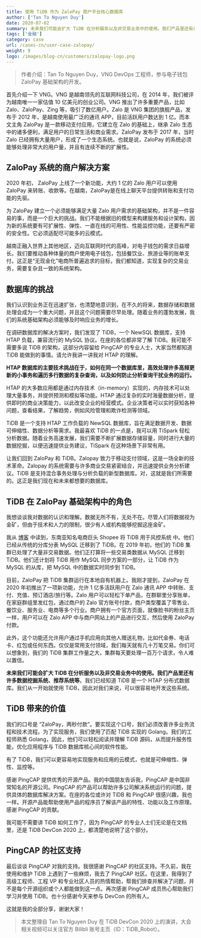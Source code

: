 ```yaml
---
title: 使用 TiDB 作为 ZaloPay 商户平台核心数据库
author: ['Tan To Nguyen Duy']
date: 2020-07-02
summary: 未来我们可能会扩大 TiDB 在分析服务以及非交易业务中的使用。我们产品里还有许多数据挖掘系统、推荐系统等。
tags: ['金融']
category: case
url: /cases-cn/user-case-zalopay/
weight: 9
logo: /images/blog-cn/customers/zalopay-logo.png
---
```


>作者介绍：Tan To Nguyen Duy，VNG DevOps 工程师，参与电子钱包 ZaloPay 基础架构的开发。


首先介绍一下 VNG。VNG 是越南领先的互联网科技公司，在 2014 年，我们被评为越南唯一一家估值 10 亿美元的创业公司。VNG 推出了许多重要产品，比如 Zalo、ZaloPay、Zing 等，吸引了数亿用户。Zalo 是 VNG 集团的旗舰产品，发布于 2012 年，是越南使用最广泛的通讯 APP，目前活跃用户数达到 1 亿。而本文主角 ZaloPay 是一款移动支付应用，它建立在 Zalo 的基础上，继承 Zalo 生态中的诸多便利，满足用户的日常生活和商业需求。ZaloPay 发布于 2017 年，当时 Zalo 已经拥有大量用户，形成了一个生态系统。也就是说，ZaloPay 的系统必须能够处理非常大的用户量，并且有连续不断的扩展性。


## ZaloPay 系统的商户解决方案

2020 年初， ZaloPay 上线了一个新功能，大约 1 亿的 Zalo 用户可以使用 ZaloPay 来转账、收款等。在越南，ZaloPay是在线上聊天平台提供转账和支付功能的先驱。

为 ZaloPay 建立一个必须能够满足大量 Zalo 用户需求的基础架构，并不是一件容易的事，而是一个巨大的挑战。我们不能根据旧的模型来构建服务和设计架构，因为新的系统要有可扩展性、弹性、一直在线的可用性、性能监控功能，还要有严密的安全性。它必须适配尽可能多的云模式。

越南正融入世界上其他地区，迈向互联网时代的高峰，对电子钱包的需求日益增长。我们要推动各种体量的商户使用电子钱包，包括餐饮业、旅游业等的账单支付。这正是“无现金化”电商所普遍追求的目标，我们都知道，实现复杂的交易业务，需要复杂且一致的系统架构。

## 数据库的挑战

我们认识到业务正在迅速扩张，也清楚地意识到，在不久的将来，数据存储和数据处理会成为一个重大问题，并且这个问题需要尽早处理。随着业务的蓬勃发展，我们的系统基础架构必须能够及时响应业务的增长。

在调研数据库的解决方案时，我们发现了 TiDB，一个 NewSQL 数据库，支持 HTAP 负载，兼容流行的 MySQL 协议。在座的各位都非常了解 TiDB。我可能不需要多说 TiDB 的架构，这部分内容留给 PingCAP 的专业人士，大家当然都知道 TiDB 能做到的事情。请允许我讲一讲我对 HTAP 的理解。

**HTAP 数据库的主要技术挑战在于，如何在同一个数据库里，高效处理许多高频更新的小事务和遍历多行数据的复杂查询，以及如何防止分析查询干扰业务的运行。**

HTAP 的大多数应用都是通过内存技术（in-memory）实现的，内存技术可以处理大量事务，并提供预测和模拟等功能。HTAP 通过复杂的实时海量数据分析，提供即时的商业决策能力，以此改变企业的经营模式。企业决策者可以实时获知各种问题，查看结果，了解趋势，例如风险管理和欺诈检测等领域。

TiDB 是一个支持 HTAP 工作负载的 NewSQL 数据库，旨在满足数据开发、数据可伸缩性、数据分析等需求。我最喜欢 TiDB 的一点是，我可以用 TiSpark 轻松分析数据。随着业务高速发展，我们需要不断扩展数据存储容量，同时进行大量的数据挖掘，以便迅速提供业务建议，TiSpark 在这种场景下非常有用。

让我们回到 ZaloPay 和 TiDB。Zalopay 致力于移动支付领域，这是一场全新的技术革命。Zalopay 的系统需要与许多商业交易紧密结合，并迅速提供业务分析建议。TiDB 是支持混合事务处理与分析负载的新型数据库。对，这就是我们所需要的。这正是我们现在和未来都想要的数据库。

## TiDB 在 ZaloPay 基础架构中的角色

我想谈谈我对数据的认识和理解。数据无所不有，无处不在。尽管人们将数据视为金矿，但由于技术和人力的限制，很少有人或机构能够挖掘这座金矿。

我从 [博客](https://pingcap.com/success-stories/choosing-right-database-for-your-applications/) 中读到，东南亚知名电商巨头 Shopee 将 TiDB 用于风控系统 中。他们已经从传统的分库分表 MySQL 迁移到了 TiDB。在 2019 年初，他们的 TiDB 集群已处理了大量非交易数据。他们正打算将一些交易类数据从 MySQL 迁移到 TiDB。他们还计划将 TiDB 用作 MySQL 同步方案的一部分，让 TiDB 作为 MySQL 的从库，把 MySQL 中的数据实时同步到 TiDB。

目前，ZaloPay 把 TiDB 集群运行在本地自有机器上。我刚才提到，ZaloPay 在 2020 年初推出了一项新功能，允许 1 亿多活跃用户在 Zalo 通讯 APP 中转账、支付、充值、预订酒店/旅行等。Zalo 用户可以轻松下单产品，在群聊里分享账单，在家庭群组里发红包，通过商户的 Zalo 官方账号付款，商户类型覆盖了零售业、餐饮业、服务业、电商等多个行业。商户拥有一个官方页面，就像脸书的粉丝主页一样，用户可以在 Zalo APP 中与商户网站上的产品进行交互，然后使用 ZaloPay 付款。

此外，这个功能还允许用户通过手机应用向其他人赠送礼物，比如代金券、电话卡、红包或任何东西。仅仅是常用支付领域，我们每天就有几十万笔交易。你们可以想象到，我们的 TiDB 集群工作量之大，集群每天要处理一百万个请求，令人难以置信。

**未来我们可能会扩大 TiDB 在分析服务以及非交易业务中的使用。我们产品里还有许多数据挖掘系统、推荐系统等**。我们已经知道 TiDB 是一个 HTAP 分布式数据库。我们从一开始就使用 TiDB，因此对我们来说，可以很容易地开发这些系统。


## TiDB 带来的价值

我们的口号是 “ZaloPay，两秒付款”。要实现这个口号，我们必须改善许多业务流程和技术流程。为了实现服务，我们使用了匹配 TiDB 实现的 Golang。我们的工程师熟悉 Golang，因此，他们可以轻松阅读并理解 TiDB 源码，从而提升服务性能，优化应用程序与 TiDB 数据库核心间的软件性能。

有了 TiDB，我们可以更容易地实现服务和应用的云模式，也就是可伸缩性、弹性、监控等。

感谢 PingCAP 提供优秀的开源产品。我的中国朋友告诉我，PingCAP 是中国非常知名的开源公司。PingCAP 的产品可以帮助许多公司解决系统运行的问题，提供具体的数据库解决方案。在座的各位或许对 TiDB 和 PingCAP 很感兴趣，我也一样。开源产品能帮助使用产品的程序员了解该产品的特性、功能以及工作原理。感谢 PingCAP 的贡献。

我可能不需要讲 TiDB 如何工作了，因为 PingCAP 的专业人士们无论是在文档里，还是 TiDB DevCon 2020 上，都清楚地说明了这个部分。

## PingCAP 的社区支持

最后谈谈 PingCAP 对我的支持。我很感谢 PingCAP 的社区支持。不久前，我在使用和维护 TiDB 上遇到了一些麻烦，我去了 PingCAP 社区。在这里，我得到了高级工程师、工程 VP 和专业社区人员的热情帮助，帮我们排查并解决了问题，并不是每个开源组织或个人都能做到这一点。再次感谢 PingCAP 成员热心帮助我们学习并使用 TiDB。也十分感谢今天来参与 DevCon 的所有人。

这就是我的全部分享，谢谢大家！

>本文整理自 Tan To Nguyen Duy 在 TiDB DevCon 2020 上的演讲，大会相关视频可以关注官方 Bilibli 账号主页（ID：TiDB_Robot）。